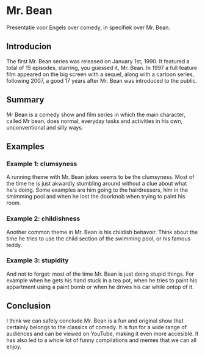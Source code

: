 # Mr. Bean

Presentatie voor Engels over comedy, in specifiek over Mr. Bean.

## Introducion

The first Mr. Bean series was released on January 1st, 1990. It featured a total of 15 episodes, starring, you guessed it, Mr. Bean. In 1997 a full feature film appeared on the big screen with a sequel, along with a cartoon series, following 2007, a good 17 years after Mr. Bean was introduced to the public.

## Summary

Mr Bean is a comedy show and film series in which the main character, called Mr bean, does normal, everyday tasks and activities in his own, unconventional and silly ways.

## Examples

### Example 1: clumsyness

A running theme with Mr. Bean jokes seems to be the clumsyness. Most of the time he is just akwardly stumbling around without a clue about what he's doing. Some examples are him going to the hairdressers, him in the smimming pool and when he lost the doorknob when trying to paint his room.

### Example 2: childishness

Another common theme in Mr. Bean is his childish behavoir. Think about the time he tries to use the child section of the swimming pool, or his famous teddy.

### Example 3: stupidity

And not to forget: most of the time Mr. Bean is just doing stupid things. For example when he gets his hand stuck in a tea pot, when he tries to paint his appartment using a paint bomb or when he drives his car while ontop of it.

## Conclusion

I think we can safely conclude Mr. Bean is a fun and original show that certainly belongs to the classics of comedy. It is fun for a wide range of audiences and can be viewed on YouTube, making it even more accesible. It has also led to a whole lot of funny compilations and memes that we can all enjoy.
